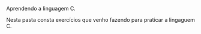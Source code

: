 Aprendendo a linguagem C.

Nesta pasta consta exercícios que venho fazendo para praticar a lingaguem C.